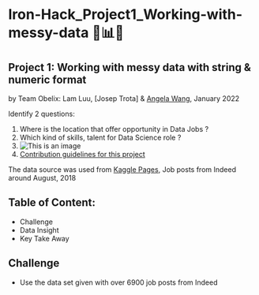 # Iron-Hack_Project1_Working-with-messy-data 📃📊📑
## Project 1: Working with messy data with string &amp; numeric format 
by Team Obelix: Lam Luu, [Josep Trota] & [Angela Wang](https://github.com/newgala), January 2022

Identify 2 questions:
1. Where is the location that offer opportunity in Data Jobs ?
2. Which kind of skills, talent for Data Science role ?
3. ![This is an image](../main/assets/Images/DjeaDGAWsAEkdPD.jpeg)
4. [Contribution guidelines for this project](./Users/macbook/Documents/Messy_Data.md)

The data source  was used from [Kaggle Pages](https://www.kaggle.com/sl6149/data-scientist-job-market-in-the-us?select=alldata.csv/), Job posts from Indeed around August, 2018

## Table of Content:
* Challenge
* Data Insight
* Key Take Away

## Challenge
* Use the data set given with over 6900 job posts from Indeed
